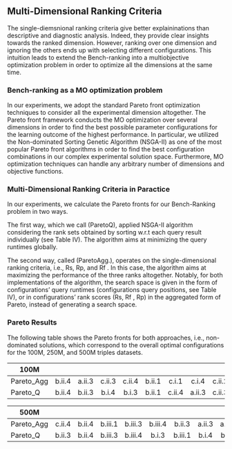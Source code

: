 ## Multi-Dimensional Ranking Criteria

<!-- 
### Limitations of Single-Dimensional Ranking

The single-diemsnional ranking criteria give better explaininations than descriptive and diagnostic analysis. Indeed, they provide clear insights towards the ranked dimension. The follwoing table shows the top-3 configuration combinations according to the single-dimensional ranking criteria. The table highlights the best performing dimension (marked
by the green color across the same dimension, i.e., vertically). For example, ranking by schema we mark VT (b) as the best; ranking by partitioning we mark the SBP (ii). Finally, we can roughly mark ORC (3) followed by Parquet (4) are the best ones when ranking by format.

However, ranking over one dimension and ignoring the others ends up with selecting different configurations. Figure 7 shows the single-dimensional ranking criteria w.r.t a simple geometrical representation that depicts the triangle subsumed by each ranking criterion (Rs, Rp, and Rf ). The triangle sides present the trade-offs ranking dimensions. The red triangles represent the full ranking optimization, i.e, full rank scores, Rx = 1. The blue triangles in the plots represent the actual ranking scores for the selected configurations. Single-dimensional ranking criteria maximize the score for only one dimension while ignoring the other two dimensions. For instance, ranking by schema dimension in Figure 7 (a) shows how schema is perfectly optimized while ignoring the other two sides (dimensions). The same effect of trade-offs is shown in Figure 7 (a), and (b).
 -->

The single-diemsnional ranking criteria give better explaininations than descriptive and diagnostic analysis. Indeed, they provide clear insights towards the ranked dimension. However, ranking over one dimension and ignoring the others ends up with selecting different configurations. This intuition leads to extend the Bench-ranking into a multiobjective optimization problem in order to optimize all the dimensions at the same time.

### Bench-ranking as a MO optimization problem

In our experiments, we adopt the standard Pareto front optimization techniques to consider all the experimental dimension altogether. The Pareto front framework conducts
the MO optimization over several dimensions in order to find the best possible parameter configurations for the learning outcome of the highest performance. In particular, we utilized the Non-dominated Sorting Genetic Algorithm (NSGA-II) as one of the most popular Pareto front algorithms in order to find the best configuration combinations in our complex experimental
solution space. Furthermore, MO optimization techniques can handle any arbitrary number of dimensions and objective functions.


### Multi-Dimensional Ranking Criteria in Paractice

In our experiments, we calculate the Pareto fronts for our Bench-Ranking problem in two ways.

The first way, which we call (ParetoQ), applied NSGA-II algorithm considering the rank sets obtained by sorting w.r.t each query result individually (see Table IV). The algorithm aims at minimizing the query runtimes globally. 

The second way, called (ParetoAgg.), operates on the single-dimensional ranking criteria, i.e., Rs, Rp, and Rf . In this case, the algorithm aims at maximizing the performance of the three ranks altogether. Notably, for both implementations of the algorithm, the search space is given in the form of configurations’ query runtimes (configurations query positions, see Table IV), or in configurations’ rank scores (Rs, Rf , Rp) in the aggregated form of Pareto, instead of generating a search space.

### Pareto Results

The following table shows the Pareto fronts for both approaches, i.e., non-dominated solutions, which correspond to the overall optimal configurations for the 100M, 250M, and 500M triples datasets.


|        100M    |    |        |         |         |         |         |        |         |        |        |        |       |         |       |        |         |
|------------|:------:|:------:|:-------:|:-------:|:-------:|:-------:|:------:|:-------:|:------:|:------:|:------:|:-----:|:-------:|:-----:|:------:|:-------:|
| Pareto_Agg | b.ii.4 | a.ii.3 | c.ii.3 | c.ii.4 | b.ii.1 | c.i.1  | c.i.4 | c.ii.2 | b.iii.1  | b.iii.2      | a.iii.3      | b.ii.2     | b.i.2       | -     | -      | -       |
| Pareto_Q   | b.ii.4 | b.ii.3 | b.i.4 | b.i.3 | b.ii.1   | c.ii.4 | a.ii.3  | c.ii.3  | b.i.1 | c.i.4 | c.i.3 | b.iii.4 | b.ii.2 | b.iii.3 | c.ii.2 | a.i.4 |c.i.2|a.iii.3|c.iii.3|c.iii.4|




|        500M    |    |        |         |         |         |         |        |         |        |        |        |       |         |       |        |         |
|------------|:------:|:------:|:-------:|:-------:|:-------:|:-------:|:------:|:-------:|:------:|:------:|:------:|:-----:|:-------:|:-----:|:------:|:-------:|
| Pareto_Agg | c.ii.4 | b.ii.4 | b.iii.1 | b.iii.3 | b.iii.4 | b.ii.3  | a.ii.3 | a.iii.3 | b.i.4  | -      | -      | -     | -       | -     | -      | -       |
| Pareto_Q   | b.ii.3 | b.ii.4 | b.iii.3 | b.iii.4 | b.i.3   | b.iii.1 | b.i.4  | b.ii.1  | c.ii.4 | c.ii.3 | a.ii.3 | c.i.3 | a.iii.3 | c.i.2 | c.ii.2 | c.iii.4 |





